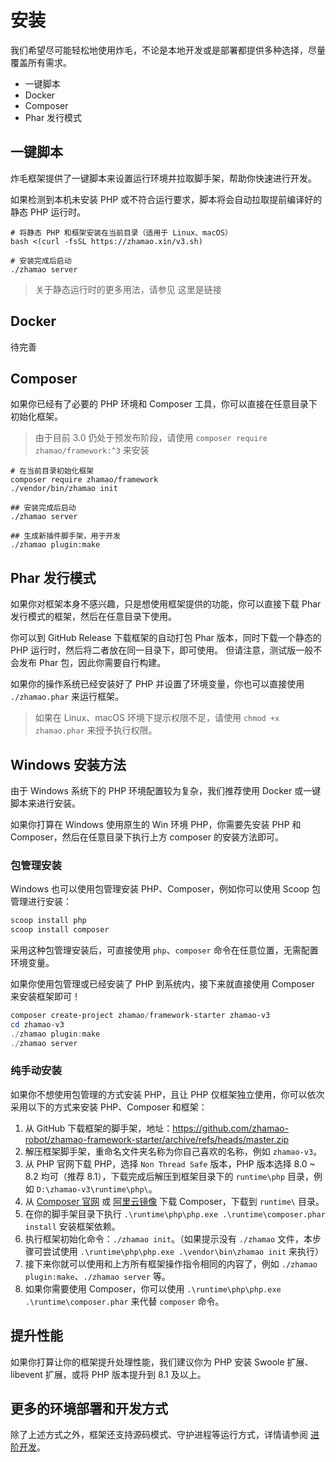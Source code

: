 # 安装

我们希望尽可能轻松地使用炸毛，不论是本地开发或是部署都提供多种选择，尽量覆盖所有需求。

- 一键脚本
- Docker
- Composer
- Phar 发行模式

## 一键脚本

炸毛框架提供了一键脚本来设置运行环境并拉取脚手架，帮助你快速进行开发。

如果检测到本机未安装 PHP 或不符合运行要求，脚本将会自动拉取提前编译好的静态 PHP 运行时。

```shell
# 将静态 PHP 和框架安装在当前目录（适用于 Linux、macOS）
bash <(curl -fsSL https://zhamao.xin/v3.sh)

# 安装完成后启动
./zhamao server
```

> 关于静态运行时的更多用法，请参见 这里是链接

## Docker

待完善

## Composer

如果你已经有了必要的 PHP 环境和 Composer 工具，你可以直接在任意目录下初始化框架。

> 由于目前 3.0 仍处于预发布阶段，请使用 `composer require zhamao/framework:^3` 来安装

```shell
# 在当前目录初始化框架
composer require zhamao/framework
./vendor/bin/zhamao init

## 安装完成后启动
./zhamao server

## 生成新插件脚手架，用于开发
./zhamao plugin:make
```

## Phar 发行模式

如果你对框架本身不感兴趣，只是想使用框架提供的功能，你可以直接下载 Phar 发行模式的框架，然后在任意目录下使用。

你可以到 GitHub Release 下载框架的自动打包 Phar 版本，同时下载一个静态的 PHP 运行时，然后将二者放在同一目录下，即可使用。
但请注意，测试版一般不会发布 Phar 包，因此你需要自行构建。

如果你的操作系统已经安装好了 PHP 并设置了环境变量，你也可以直接使用 `./zhamao.phar` 来运行框架。

> 如果在 Linux、macOS 环境下提示权限不足，请使用 `chmod +x zhamao.phar` 来授予执行权限。

## Windows 安装方法

由于 Windows 系统下的 PHP 环境配置较为复杂，我们推荐使用 Docker 或一键脚本来进行安装。

如果你打算在 Windows 使用原生的 Win 环境 PHP，你需要先安装 PHP 和 Composer，然后在任意目录下执行上方 composer 的安装方法即可。

### 包管理安装

Windows 也可以使用包管理安装 PHP、Composer，例如你可以使用 Scoop 包管理进行安装：

```powershell
scoop install php
scoop install composer
```

采用这种包管理安装后，可直接使用 `php`、`composer` 命令在任意位置，无需配置环境变量。

如果你使用包管理或已经安装了 PHP 到系统内，接下来就直接使用 Composer 来安装框架即可！

```powershell
composer create-project zhamao/framework-starter zhamao-v3
cd zhamao-v3
./zhamao plugin:make
./zhamao server
```

### 纯手动安装

如果你不想使用包管理的方式安装 PHP，且让 PHP 仅框架独立使用，你可以依次采用以下的方式来安装 PHP、Composer 和框架：

1. 从 GitHub 下载框架的脚手架，地址：<https://github.com/zhamao-robot/zhamao-framework-starter/archive/refs/heads/master.zip>
2. 解压框架脚手架，重命名文件夹名称为你自己喜欢的名称，例如 `zhamao-v3`。
3. 从 PHP 官网下载 PHP，选择 `Non Thread Safe` 版本，PHP 版本选择 8.0 ~ 8.2 均可（推荐 8.1），下载完成后解压到框架目录下的 `runtime\php` 目录，例如 `D:\zhamao-v3\runtime\php\`。
4. 从 [Composer 官网](https://getcomposer.org/download/) 或 [阿里云镜像](https://mirrors.aliyun.com/composer/composer.phar) 下载 Composer，下载到 `runtime\` 目录。
5. 在你的脚手架目录下执行 `.\runtime\php\php.exe .\runtime\composer.phar install` 安装框架依赖。
6. 执行框架初始化命令：`./zhamao init`。（如果提示没有 `./zhamao` 文件，本步骤可尝试使用 `.\runtime\php\php.exe .\vendor\bin\zhamao init` 来执行）
7. 接下来你就可以使用和上方所有框架操作指令相同的内容了，例如 `./zhamao plugin:make`、`./zhamao server` 等。
8. 如果你需要使用 Composer，你可以使用 `.\runtime\php\php.exe .\runtime\composer.phar` 来代替 `composer` 命令。

## 提升性能

如果你打算让你的框架提升处理性能，我们建议你为 PHP 安装 Swoole 扩展、libevent 扩展，或将 PHP 版本提升到 8.1 及以上。

## 更多的环境部署和开发方式

除了上述方式之外，框架还支持源码模式、守护进程等运行方式，详情请参阅 [进阶开发](/advanced/)。
